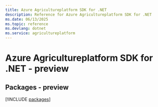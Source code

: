 ```yaml
---
title: Azure Agricultureplatform SDK for .NET
description: Reference for Azure Agricultureplatform SDK for .NET
ms.date: 06/13/2025
ms.topic: reference
ms.devlang: dotnet
ms.service: agricultureplatform
---
```

# Azure Agricultureplatform SDK for .NET - preview
## Packages - preview
[!INCLUDE [packages](agricultureplatform-index.md)]